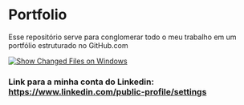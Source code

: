 # Portfolio
Esse repositório serve para conglomerar todo o meu trabalho em um portfólio estruturado no GitHub.com

[![Show Changed Files on Windows](https://github.com/MTECHDevelopment/Portfolio/actions/workflows/view_changes.yml/badge.svg)](https://github.com/MTECHDevelopment/Portfolio/actions/workflows/view_changes.yml)


### Link para a minha conta do Linkedin: https://www.linkedin.com/public-profile/settings
